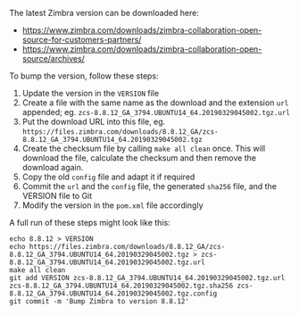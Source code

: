 The latest Zimbra version can be downloaded here:

* https://www.zimbra.com/downloads/zimbra-collaboration-open-source-for-customers-partners/
* https://www.zimbra.com/downloads/zimbra-collaboration-open-source/archives/


To bump the version, follow these steps:

1. Update the version in the `VERSION` file
2. Create a file with the same name as the download and the extension `url`
   appended; eg. `zcs-8.8.12_GA_3794.UBUNTU14_64.20190329045002.tgz.url`
3. Put the download URL into this file, eg.
   `https://files.zimbra.com/downloads/8.8.12_GA/zcs-8.8.12_GA_3794.UBUNTU14_64.20190329045002.tgz`
4. Create the checksum file by calling `make all clean` once.  This will
   download the file, calculate the checksum and then remove the download
   again.
5. Copy the old `config` file and adapt it if required
6. Commit the `url` and the `config` file, the generated `sha256` file,
   and the VERSION file to Git
7. Modify the version in the `pom.xml` file accordingly

A full run of these steps might look like this:

```
echo 8.8.12 > VERSION
echo https://files.zimbra.com/downloads/8.8.12_GA/zcs-8.8.12_GA_3794.UBUNTU14_64.20190329045002.tgz > zcs-8.8.12_GA_3794.UBUNTU14_64.20190329045002.tgz.url
make all clean
git add VERSION zcs-8.8.12_GA_3794.UBUNTU14_64.20190329045002.tgz.url zcs-8.8.12_GA_3794.UBUNTU14_64.20190329045002.tgz.sha256 zcs-8.8.12_GA_3794.UBUNTU14_64.20190329045002.tgz.config
git commit -m 'Bump Zimbra to version 8.8.12'
```

